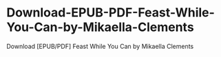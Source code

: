 # Download-EPUB-PDF-Feast-While-You-Can-by-Mikaella-Clements
Download [EPUB/PDF] Feast While You Can by Mikaella  Clements

